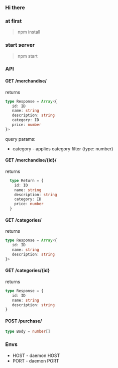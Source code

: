 ### Hi there

### at first 
> npm install

### start server 
> npm start

### API
#### GET /merchandise/ 
 returns
 ```typescript
 type Response = Array<{
    id: ID
    name: string
    description: string
    category: ID
    price: number
 }>
 ```
query params:
 - category - applies category filter (type: number)
   
#### GET /merchandise/{id}/
  returns
  ```typescript
    type Return = {
      id: ID
      name: string
      description: string
      category: ID
      price: number
    }
  ```

#### GET /categories/ 
 returns
 ```typescript
 type Response = Array<{
    id: ID
    name: string
    description: string
 }>
```

#### GET /categories/{id}
 returns
 ```typescript
 type Response = {
    id: ID
    name: string
    description: string
 }
```

#### POST /purchase/
```typescript
type Body = number[]
```

### Envs
 - HOST - daemon HOST
 - PORT - daemon PORT